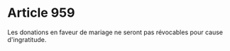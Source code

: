 # Article 959

Les donations en faveur de mariage ne seront pas révocables pour cause d'ingratitude.